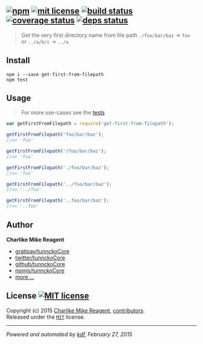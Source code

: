## [![npm][npmjs-img]][npmjs-url] [![mit license][license-img]][license-url] [![build status][travis-img]][travis-url] [![coverage status][coveralls-img]][coveralls-url] [![deps status][daviddm-img]][daviddm-url]

> Get the very first directory name from file path `./foo/bar/baz` -> `foo` or `../a/b/c` -> `../a`

## Install
```
npm i --save get-first-from-filepath
npm test
```


## Usage
> For more use-cases see the [tests](./test.js)

```js
var getFirstFromFilepath = require('get-first-from-filepath');

getFirstFromFilepath('foo/bar/baz');
//=> 'foo'

getFirstFromFilepath('/foo/bar/baz');
//=> 'foo'

getFirstFromFilepath('./foo/bar/baz');
//=> 'foo'

getFirstFromFilepath('../foo/bar/baz');
//=> '../foo'

getFirstFromFilepath('..foo/bar/baz');
//=> '..foo'
```


## Author
**Charlike Mike Reagent**
+ [gratipay/tunnckoCore][author-gratipay]
+ [twitter/tunnckoCore][author-twitter]
+ [github/tunnckoCore][author-github]
+ [npmjs/tunnckoCore][author-npmjs]
+ [more ...][contrib-more]


## License [![MIT license][license-img]][license-url]
Copyright (c) 2015 [Charlike Mike Reagent][contrib-more], [contributors][contrib-graf].  
Released under the [`MIT`][license-url] license.


[npmjs-url]: http://npm.im/get-first-from-filepath
[npmjs-img]: https://img.shields.io/npm/v/get-first-from-filepath.svg?style=flat&label=get-first-from-filepath

[coveralls-url]: https://coveralls.io/r/tunnckoCore/get-first-from-filepath?branch=master
[coveralls-img]: https://img.shields.io/coveralls/tunnckoCore/get-first-from-filepath.svg?style=flat

[license-url]: https://github.com/tunnckoCore/get-first-from-filepath/blob/master/license.md
[license-img]: https://img.shields.io/badge/license-MIT-blue.svg?style=flat

[travis-url]: https://travis-ci.org/tunnckoCore/get-first-from-filepath
[travis-img]: https://img.shields.io/travis/tunnckoCore/get-first-from-filepath.svg?style=flat

[daviddm-url]: https://david-dm.org/tunnckoCore/get-first-from-filepath
[daviddm-img]: https://img.shields.io/david/tunnckoCore/get-first-from-filepath.svg?style=flat

[author-gratipay]: https://gratipay.com/tunnckoCore
[author-twitter]: https://twitter.com/tunnckoCore
[author-github]: https://github.com/tunnckoCore
[author-npmjs]: https://npmjs.org/~tunnckocore

[contrib-more]: http://j.mp/1stW47C
[contrib-graf]: https://github.com/tunnckoCore/get-first-from-filepath/graphs/contributors

***

_Powered and automated by [kdf](https://github.com/tunnckoCore), February 27, 2015_